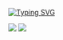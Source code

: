 <a href="https://git.io/typing-svg"><img src="https://readme-typing-svg.demolab.com?font=Fira+Code&weight=600&size=50&pause=1000&color=F78AD1&width=1000&height=100&lines=Hello%2C+welcome+to+my+FuUNNY+lab." alt="Typing SVG" /></a>

<img src="https://img.shields.io/badge/applemusic-FA243C?style=flat-square&logo=html5&logoColor=whirt"/>
<img src="https://img.shields.io/badge/instagram-FF0069?style=for-the-badge&logo=fortran&logoColor=white" />
